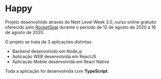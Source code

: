 # Happy
Projeto desenvolvido através do Next Level Week 3.0, curso online gratuito oferecido pelo [RocketSeat](https://rocketseat.com.br/) durante o período de 12 de agosto de 2020 à 16 de agosto de 2020.

O projeto se trata de 3 aplicações distintas:
- Backend desenvolvido em Node.js
- Aplicação WEB desenvolvida em ReactJS
- Aplicação Mobile desenvolvida em React Native

Toda a aplicação foi desenvolvida com **TypeScript**.
